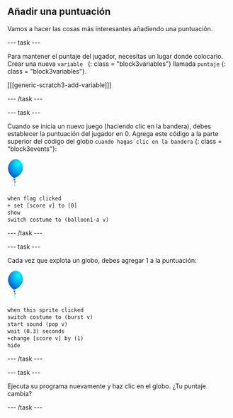 ## Añadir una puntuación

Vamos a hacer las cosas más interesantes añadiendo una puntuación.

--- task ---

Para mantener el puntaje del jugador, necesitas un lugar donde colocarlo. Crear una nueva `variable ` {: class = "block3variables"} llamada ` puntaje ` {: class = "block3variables"}.

[[[generic-scratch3-add-variable]]]

--- /task ---

--- task ---

Cuando se inicia un nuevo juego (haciendo clic en la bandera), debes establecer la puntuación del jugador en 0. Agrega este código a la parte superior del código del globo  ` cuando hagas clic en la bandera ` {: class = "block3events"}:

![objeto globo](images/balloon-sprite.png)

```blocks3
when flag clicked
+ set [score v] to [0]
show
switch costume to (balloon1-a v)
```

--- /task ---

--- task ---

Cada vez que explota un globo, debes agregar 1 a la puntuación:

![objeto globo](images/balloon-sprite.png)

```blocks3
when this sprite clicked
switch costume to (burst v)
start sound (pop v)
wait (0.3) seconds
+change [score v] by (1)
hide
```

--- /task ---

--- task ---

Ejecuta su programa nuevamente y haz clic en el globo. ¿Tu puntaje cambia?

--- /task ---


